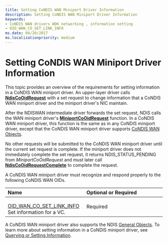 ```yaml
---
title: Setting CoNDIS WAN Miniport Driver Information
description: Setting CoNDIS WAN Miniport Driver Information
keywords:
- CoNDIS WAN drivers WDK networking , information setting
- OID_WAN_CO_SET_LINK_INFO
ms.date: 04/20/2017
ms.localizationpriority: medium
---
```


# Setting CoNDIS WAN Miniport Driver Information





This topic provides an overview of the requirements for setting information in a CoNDIS WAN miniport driver. An upper-layer driver calls [**NdisCoOidRequest**](/windows-hardware/drivers/ddi/ndis/nf-ndis-ndiscooidrequest) with a set request to change information that a CoNDIS WAN miniport driver and the miniport driver's NIC maintain.

After the NDISWAN intermediate driver forwards the set request, NDIS calls the WAN miniport driver's [**MiniportCoOidRequest**](/windows-hardware/drivers/ddi/ndis/nc-ndis-miniport_co_oid_request) function. In a CoNDIS WAN miniport driver, this function is the same as in any CoNDIS miniport driver, except that the CoNDIS WAN miniport driver supports [CoNDIS WAN Objects](/windows-hardware/drivers/ddi/ntddndis/index).

No other requests will be submitted to the CoNDIS WAN miniport driver until the current set request is complete. If the miniport driver does not immediately complete the set request, it returns NDIS\_STATUS\_PENDING from *MiniportCoOidRequest* and must later call [**NdisCoOidRequestComplete**](/windows-hardware/drivers/ddi/ndis/nf-ndis-ndiscooidrequestcomplete) to complete the request.

A CoNDIS WAN miniport driver must recognize and respond properly to the following CoNDIS WAN OIDs.

<table>
<colgroup>
<col width="50%" />
<col width="50%" />
</colgroup>
<thead>
<tr class="header">
<th align="left">Name</th>
<th align="left">Optional or Required</th>
</tr>
</thead>
<tbody>
<tr class="odd">
<td align="left"><p></p>
<a href="/windows-hardware/drivers/network/oid-wan-co-set-link-info" data-raw-source="[OID_WAN_CO_SET_LINK_INFO](./oid-wan-co-set-link-info.md)">OID_WAN_CO_SET_LINK_INFO</a>
Set information for a VC.</td>
<td align="left"><p>Required</p></td>
</tr>
</tbody>
</table>

 

A CoNDIS WAN miniport driver also supports the NDIS [General Objects](/previous-versions/windows/hardware/network/ff546510(v=vs.85)). To learn more about setting information in a CoNDIS miniport driver, see [Querying or Setting Information](querying-or-setting-information.md).

